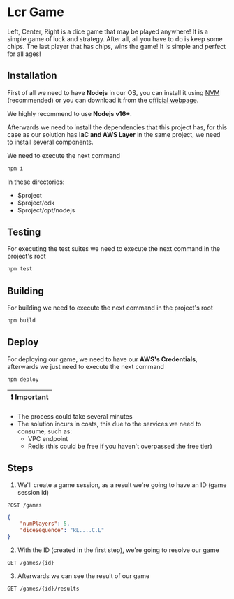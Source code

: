 # Lcr Game

Left, Center, Right is a dice game that may be played anywhere! It is a simple game of luck and strategy. After all, all you have to do is keep some chips. The last player that has chips, wins the game! It is simple and perfect for all ages!

## Installation

First of all we need to have **Nodejs** in our OS, you can install it using [NVM](https://github.com/nvm-sh/nvm) (recommended) or you can download it from the [official webpage](https://nodejs.org/en).

We highly recommend to use **Nodejs v16+**.

Afterwards we need to install the dependencies that this project has, for this case as our solution has **IaC and AWS Layer** in the same project, we need to install several components.

We need to execute the next command

```bash
npm i
```

In these directories:

- $project
- $project/cdk
- $project/opt/nodejs

## Testing

For executing the test suites we need to execute the next command in the project's root

```bash
npm test
```

## Building

For building we need to execute the next command in the project's root

```bash
npm build
```

## Deploy

For deploying our game, we need to have our **AWS's Credentials**, afterwards we just need to execute the next command

```bash
npm deploy
```

| :exclamation:  Important   |
|-----------------------------------------|

- The process could take several minutes
- The solution incurs in costs, this due to the services we need to consume, such as:
    - VPC endpoint
    - Redis (this could be free if you haven't overpassed the free tier)

## Steps

1) We'll create a game session, as a result we're going to have an ID (game session id)

```curl
POST /games
```

```json
{
    "numPlayers": 5,
    "diceSequence": "RL....C.L"
}
```

2) With the ID (created in the first step), we're going to resolve our game 

```curl
GET /games/{id}
```

3) Afterwards we can see the result of our game

```curl
GET /games/{id}/results
```